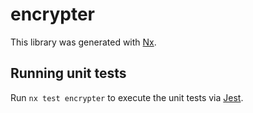# encrypter

This library was generated with [Nx](https://nx.dev).

## Running unit tests

Run `nx test encrypter` to execute the unit tests via [Jest](https://jestjs.io).
